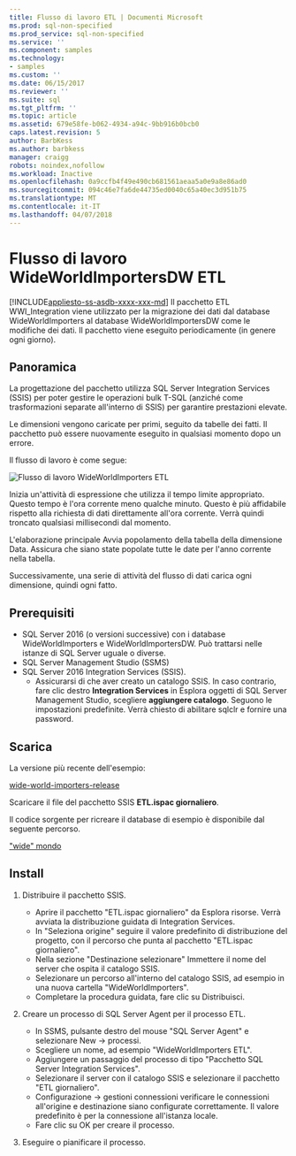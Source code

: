 ```yaml
---
title: Flusso di lavoro ETL | Documenti Microsoft
ms.prod: sql-non-specified
ms.prod_service: sql-non-specified
ms.service: ''
ms.component: samples
ms.technology:
- samples
ms.custom: ''
ms.date: 06/15/2017
ms.reviewer: ''
ms.suite: sql
ms.tgt_pltfrm: ''
ms.topic: article
ms.assetid: 679e58fe-b062-4934-a94c-9bb916b0bcb0
caps.latest.revision: 5
author: BarbKess
ms.author: barbkess
manager: craigg
robots: noindex,nofollow
ms.workload: Inactive
ms.openlocfilehash: 0a9ccfb4f49e490cb681561aeaa5a0e9a8e86ad0
ms.sourcegitcommit: 094c46e7fa6de44735ed0040c65a40ec3d951b75
ms.translationtype: MT
ms.contentlocale: it-IT
ms.lasthandoff: 04/07/2018
---
```

# <a name="wideworldimportersdw-etl-workflow"></a>Flusso di lavoro WideWorldImportersDW ETL
[!INCLUDE[appliesto-ss-asdb-xxxx-xxx-md](../../includes/appliesto-ss-asdb-xxxx-xxx-md.md)]
Il pacchetto ETL WWI_Integration viene utilizzato per la migrazione dei dati dal database WideWorldImporters al database WideWorldImportersDW come le modifiche dei dati. Il pacchetto viene eseguito periodicamente (in genere ogni giorno).

## <a name="overview"></a>Panoramica

La progettazione del pacchetto utilizza SQL Server Integration Services (SSIS) per poter gestire le operazioni bulk T-SQL (anziché come trasformazioni separate all'interno di SSIS) per garantire prestazioni elevate.

Le dimensioni vengono caricate per primi, seguito da tabelle dei fatti. Il pacchetto può essere nuovamente eseguito in qualsiasi momento dopo un errore.

Il flusso di lavoro è come segue:

 ![Flusso di lavoro WideWorldImporters ETL](../../sample/world-wide-importers/media/wideworldimporters-etl-workflow.png)

Inizia un'attività di espressione che utilizza il tempo limite appropriato. Questo tempo è l'ora corrente meno qualche minuto. Questo è più affidabile rispetto alla richiesta di dati direttamente all'ora corrente. Verrà quindi troncato qualsiasi millisecondi dal momento.

L'elaborazione principale Avvia popolamento della tabella della dimensione Data. Assicura che siano state popolate tutte le date per l'anno corrente nella tabella.

Successivamente, una serie di attività del flusso di dati carica ogni dimensione, quindi ogni fatto.

## <a name="prerequisites"></a>Prerequisiti

- SQL Server 2016 (o versioni successive) con i database WideWorldImporters e WideWorldImportersDW. Può trattarsi nelle istanze di SQL Server uguale o diverse.
- SQL Server Management Studio (SSMS)
- SQL Server 2016 Integration Services (SSIS).
  - Assicurarsi di che aver creato un catalogo SSIS. In caso contrario, fare clic destro **Integration Services** in Esplora oggetti di SQL Server Management Studio, scegliere **aggiungere catalogo**. Seguono le impostazioni predefinite. Verrà chiesto di abilitare sqlclr e fornire una password.


## <a name="download"></a>Scarica

La versione più recente dell'esempio:

[wide-world-importers-release](http://go.microsoft.com/fwlink/?LinkID=800630)

Scaricare il file del pacchetto SSIS **ETL.ispac giornaliero**.

Il codice sorgente per ricreare il database di esempio è disponibile dal seguente percorso.

["wide" mondo](https://github.com/Microsoft/sql-server-samples/tree/master/samples/databases/wide-world-importers/wwi-integration-etl)

## <a name="install"></a>Install

1. Distribuire il pacchetto SSIS.
   - Aprire il pacchetto "ETL.ispac giornaliero" da Esplora risorse. Verrà avviata la distribuzione guidata di Integration Services.
   - In "Seleziona origine" seguire il valore predefinito di distribuzione del progetto, con il percorso che punta al pacchetto "ETL.ispac giornaliero".
   - Nella sezione "Destinazione selezionare" Immettere il nome del server che ospita il catalogo SSIS.
   - Selezionare un percorso all'interno del catalogo SSIS, ad esempio in una nuova cartella "WideWorldImporters".
   - Completare la procedura guidata, fare clic su Distribuisci.

2. Creare un processo di SQL Server Agent per il processo ETL.
   - In SSMS, pulsante destro del mouse "SQL Server Agent" e selezionare New -> processi.
   - Scegliere un nome, ad esempio "WideWorldImporters ETL".
   - Aggiungere un passaggio del processo di tipo "Pacchetto SQL Server Integration Services".
   - Selezionare il server con il catalogo SSIS e selezionare il pacchetto "ETL giornaliero".
   - Configurazione -> gestioni connessioni verificare le connessioni all'origine e destinazione siano configurate correttamente. Il valore predefinito è per la connessione all'istanza locale.
   - Fare clic su OK per creare il processo.

3. Eseguire o pianificare il processo.
